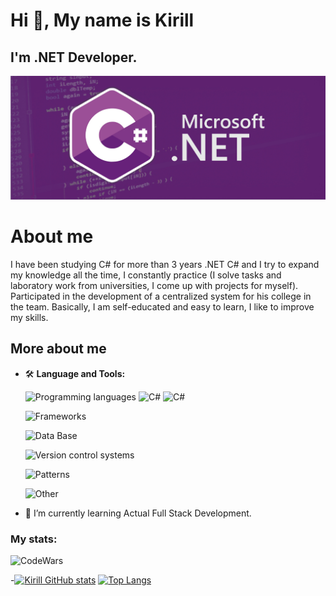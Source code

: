 # Hi 👋, My name is Kirill
## I'm .NET Developer.
![I'm .NET Developer.](https://github.com/BlaynerProgramm/BlaynerProgramm/blob/main/assets/head.jpg?raw=true)

# About me
I have been studying C# for more than 3 years .NET C# and I try to expand my knowledge all the time, I constantly practice (I solve tasks and laboratory work from universities, I come up with projects for myself). Participated in the development of a centralized system for his college in the team. Basically, I am self-educated and easy to learn, I like to improve my skills.
## More about me
- 🛠 __Language and Tools:__

    ![Programming languages](https://img.shields.io/badge/-Programming_languages-gray?style=for-the-badge)
    ![C#](https://img.shields.io/badge/-CSharp-5c00d4?style=for-the-badge&logo=sharp&logoColor=gold)
    ![C#](https://img.shields.io/badge/-JavaScript-5c00d4?style=for-the-badge&logo=JavaScript&logoColor=gold)

    ![Frameworks](https://img.shields.io/badge/Frameworks-ADO.NET,_EntityFramework_Core,_LinqToDb,_WPF,_ASP.NET_Core-blue?style=for-the-badge)

    ![Data Base](https://img.shields.io/badge/Data_Base-MS_SQL,_MySql,_PostgreSQL-yellow?style=for-the-badge)

    ![Version control systems](https://img.shields.io/badge/Version_control_systems-Git,_TFS-orange?style=for-the-badge)

    ![Patterns](https://img.shields.io/badge/Patterns-MVC,_MVP,_Factory,_MVVM-success?style=for-the-badge)

    ![Other](https://img.shields.io/badge/Other-Understanding_the_principles_OOP,_SOLID,_work_with_XML_and_JSON,_RestApi,_HTML5/CSS3-informational?style=for-the-badge)
    
- 🚀 I’m currently learning Actual Full Stack Development.

### My stats:
![CodeWars](https://www.codewars.com/users/Blayner/badges/small)

-[![Kirill GitHub stats](https://github-readme-stats.vercel.app/api?username=BlaynerProgramm&show_icons=true&theme=nightowl)](https://github.com/BlaynerProgramm/github-readme-stats)
[![Top Langs](https://github-readme-stats.vercel.app/api/top-langs/?username=BlaynerProgramm&layout=compact)](https://github.com/anuraghazra/github-readme-stats)
